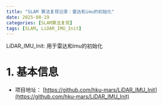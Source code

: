 ```yaml
---
title: "SLAM 算法复现记录：雷达和imu的初始化"
date: 2025-08-19
categories: [SLAM算法复现]
tags: [SLAM, LiDAR_IMU_Init]
---
```


LiDAR_IMU_Init: 用于雷达和imu的初始化

# 1. 基本信息

- 项目地址： [https://github.com/hku-mars/LiDAR_IMU_Init](https://github.com/hku-mars/LiDAR_IMU_Init)
